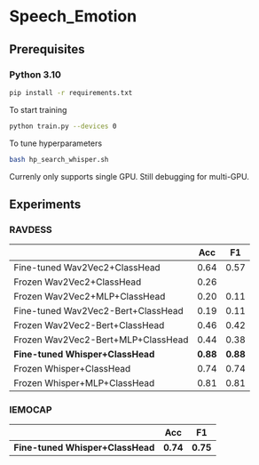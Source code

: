 # Speech_Emotion

## Prerequisites
### Python 3.10
```bash
pip install -r requirements.txt
```

To start training
```bash
python train.py --devices 0
```

To tune hyperparameters
```bash
bash hp_search_whisper.sh
```

Currenly only supports single GPU. Still debugging for multi-GPU.


## Experiments
### RAVDESS
|                                    |    Acc   |    F1    |
|------------------------------------|:--------:|:--------:|
| Fine-tuned Wav2Vec2+ClassHead      |   0.64   |   0.57   |
| Frozen Wav2Vec2+ClassHead          |   0.26   |          |
| Frozen Wav2Vec2+MLP+ClassHead      |   0.20   |   0.11   |
| Fine-tuned Wav2Vec2-Bert+ClassHead |   0.19   |   0.11   |
| Frozen Wav2Vec2-Bert+ClassHead     |   0.46   |   0.42   |
| Frozen Wav2Vec2-Bert+MLP+ClassHead |   0.44   |   0.38   |
| **Fine-tuned Whisper+ClassHead**   | **0.88** | **0.88** |
| Frozen Whisper+ClassHead           |   0.74   |   0.74   |
| Frozen Whisper+MLP+ClassHead       |   0.81   |   0.81   |

### IEMOCAP
|                                    |    Acc   |    F1    |
|------------------------------------|:--------:|:--------:|
| **Fine-tuned Whisper+ClassHead**   | **0.74** | **0.75** |